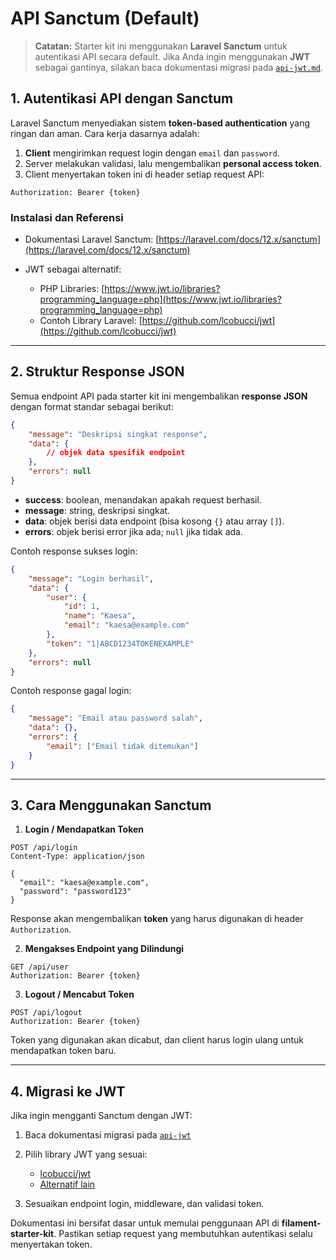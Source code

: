 # API Sanctum (Default)

> **Catatan:** Starter kit ini menggunakan **Laravel Sanctum** untuk autentikasi API secara default.
> Jika Anda ingin menggunakan **JWT** sebagai gantinya, silakan baca dokumentasi migrasi pada [`api-jwt.md`](api-jwt).

## 1. Autentikasi API dengan Sanctum

Laravel Sanctum menyediakan sistem **token-based authentication** yang ringan dan aman. Cara kerja dasarnya adalah:

1. **Client** mengirimkan request login dengan `email` dan `password`.
2. Server melakukan validasi, lalu mengembalikan **personal access token**.
3. Client menyertakan token ini di header setiap request API:

```http
Authorization: Bearer {token}
```

### Instalasi dan Referensi

-   Dokumentasi Laravel Sanctum: [https://laravel.com/docs/12.x/sanctum](https://laravel.com/docs/12.x/sanctum)
-   JWT sebagai alternatif:

    -   PHP Libraries: [https://www.jwt.io/libraries?programming_language=php](https://www.jwt.io/libraries?programming_language=php)
    -   Contoh Library Laravel: [https://github.com/lcobucci/jwt](https://github.com/lcobucci/jwt)

---

## 2. Struktur Response JSON

Semua endpoint API pada starter kit ini mengembalikan **response JSON** dengan format standar sebagai berikut:

```json
{
    "message": "Deskripsi singkat response",
    "data": {
        // objek data spesifik endpoint
    },
    "errors": null
}
```

-   **success**: boolean, menandakan apakah request berhasil.
-   **message**: string, deskripsi singkat.
-   **data**: objek berisi data endpoint (bisa kosong `{}` atau array `[]`).
-   **errors**: objek berisi error jika ada; `null` jika tidak ada.

Contoh response sukses login:

```json
{
    "message": "Login berhasil",
    "data": {
        "user": {
            "id": 1,
            "name": "Kaesa",
            "email": "kaesa@example.com"
        },
        "token": "1|ABCD1234TOKENEXAMPLE"
    },
    "errors": null
}
```

Contoh response gagal login:

```json
{
    "message": "Email atau password salah",
    "data": {},
    "errors": {
        "email": ["Email tidak ditemukan"]
    }
}
```

---

## 3. Cara Menggunakan Sanctum

1. **Login / Mendapatkan Token**

```http
POST /api/login
Content-Type: application/json

{
  "email": "kaesa@example.com",
  "password": "password123"
}
```

Response akan mengembalikan **token** yang harus digunakan di header `Authorization`.

2. **Mengakses Endpoint yang Dilindungi**

```http
GET /api/user
Authorization: Bearer {token}
```

3. **Logout / Mencabut Token**

```http
POST /api/logout
Authorization: Bearer {token}
```

Token yang digunakan akan dicabut, dan client harus login ulang untuk mendapatkan token baru.

---

## 4. Migrasi ke JWT

Jika ingin mengganti Sanctum dengan JWT:

1. Baca dokumentasi migrasi pada [`api-jwt`](api-jwt)
2. Pilih library JWT yang sesuai:

    - [lcobucci/jwt](https://github.com/lcobucci/jwt)
    - [Alternatif lain](https://www.jwt.io/libraries?programming_language=php)

3. Sesuaikan endpoint login, middleware, dan validasi token.

Dokumentasi ini bersifat dasar untuk memulai penggunaan API di **filament-starter-kit**. Pastikan setiap request yang membutuhkan autentikasi selalu menyertakan token.
